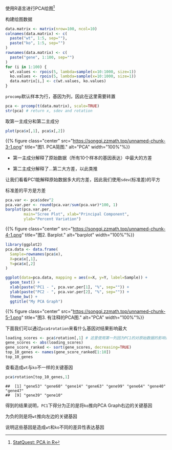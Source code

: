 使用R语言进行PCA绘图[^1]

构建绘图数据

```r
data.matrix <- matrix(nrow=100, ncol=10)
colnames(data.matrix) <- c(
  paste("wt", 1:5, sep=""),
  paste("ko", 1:5, sep="")
)
rownames(data.matrix) <- c(
  paste("gene", 1:100, sep="")
)
for (i in 1:100) {
  wt.values <- rpois(5, lambda=sample(x=10:1000, size=1))
  ko.values <- rpois(5, lambda=sample(x=10:1000, size=1))
  data.matrix[i,] <- c(wt.values, ko.values)
}
```

`procomp`默认样本为行，基因为列，因此在这里需要转置

```r
pca <- prcomp(t(data.matrix), scale=TRUE)
str(pca) # return x, sdev and rotation
```

取第一主成分和第二主成分

```r
plot(pca$x[,1], pca$x[,2]) 
```

{{% figure class="center" src="https://songqi.zzmath.top/unnamed-chunk-3-1.png" title="图1. PCA简图." alt="PCA" width="100%"%}}

- 第一主成分解释了原始数据（所有10个样本的基因表达）中最大的方差

- 第二主成分解释了...第二大方差，以此类推

让我们看看PC1能解释原始数据多大的方差，因此我们使用`sdev`(标准差)的平方

标准差的平方是方差

```r
pca.var <- pca$sdev^2
pca.var.per <- round(pca.var/sum(pca.var)*100, 1)
barplot(pca.var.per, 
        main="Scree Plot", xlab="Principal Component",
        ylab="Percent Variation")
```

{{% figure class="center" src="https://songqi.zzmath.top/unnamed-chunk-4-1.png" title="图2. Barplot." alt="barplot" width="100%"%}}

```r
library(ggplot2)
pca.data <- data.frame(
  Sample=rownames(pca$x),
  X=pca$x[,1],
  Y=pca$x[,2]
)

ggplot(data=pca.data, mapping = aes(x=X, y=Y, label=Sample)) +
  geom_text() + 
  xlab(paste("PC1 - ", pca.var.per[1], "%", sep="")) + 
  ylab(paste("PC2 - ", pca.var.per[2], "%", sep="")) + 
  theme_bw() +
  ggtitle("My PCA Graph")
```

{{% figure class="center" src="https://songqi.zzmath.top/unnamed-chunk-5-1.png" title="图3. 有注释的PCA图." alt="PCA" width="100%"%}}

下面我们可以通过`pca$rotation`来看什么基因对结果影响最大

```r
loading_scores <- pca$rotation[,1] # 这里使用第一列因为PC1的对原始数据的影响达到91%
gene_scores <- abs(loading_scores)
gene_score_ranked <- sort(gene_scores, decreasing=TRUE)
top_10_genes <- names(gene_score_ranked[1:10])
top_10_genes
```

查看造成`wt`与`ko`不一样的关键基因

```r
pca$rotation[top_10_genes,1]
```

```plaintext
##  [1] "gene53" "gene60" "gene14" "gene63" "gene99" "gene64" "gene40" "gene47"
##  [9] "gene39" "gene10"
```

得到的结果说明，`PC1`下得分为正的是将`ko`推向PCA Graph右边的关键基因

为负的则是将`wt`推向左边的关键基因

说明这些基因是造成`wt`和`ko`不同的差异性表达基因

[^1]: [StatQuest: PCA in R](https://www.youtube.com/watch?v=0Jp4gsfOLMs&list=PLblh5JKOoLUJJpBNfk8_YadPwDTO2SCbx)
